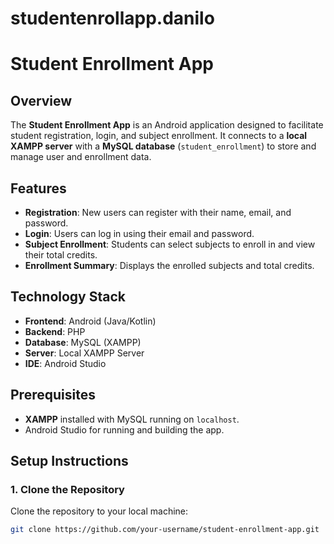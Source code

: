 # studentenrollapp.danilo

# Student Enrollment App

## Overview
The **Student Enrollment App** is an Android application designed to facilitate student registration, login, and subject enrollment. It connects to a **local XAMPP server** with a **MySQL database** (`student_enrollment`) to store and manage user and enrollment data.

## Features
- **Registration**: New users can register with their name, email, and password.
- **Login**: Users can log in using their email and password.
- **Subject Enrollment**: Students can select subjects to enroll in and view their total credits.
- **Enrollment Summary**: Displays the enrolled subjects and total credits.

## Technology Stack
- **Frontend**: Android (Java/Kotlin)
- **Backend**: PHP
- **Database**: MySQL (XAMPP)
- **Server**: Local XAMPP Server
- **IDE**: Android Studio

## Prerequisites
- **XAMPP** installed with MySQL running on `localhost`.
- Android Studio for running and building the app.

## Setup Instructions

### 1. Clone the Repository
Clone the repository to your local machine:
```bash
git clone https://github.com/your-username/student-enrollment-app.git
